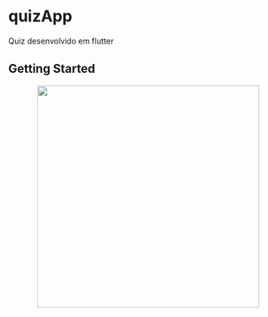 # quizApp
Quiz desenvolvido em flutter

## Getting Started

<p align="center">
 <cente> <img src="https://user-images.githubusercontent.com/65368831/95896669-f9924180-0d62-11eb-99e2-ca68a18ae904.gif" width="400" /></center>
 </p>


